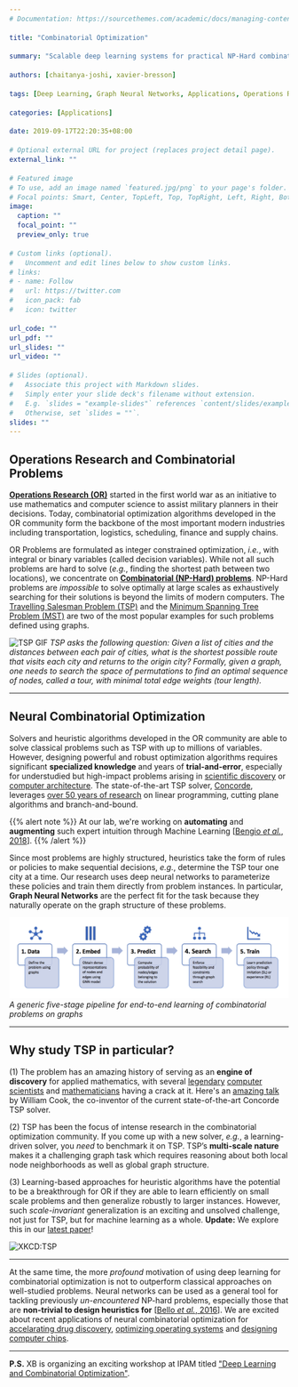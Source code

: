 ```yaml
---
# Documentation: https://sourcethemes.com/academic/docs/managing-content/

title: "Combinatorial Optimization"

summary: "Scalable deep learning systems for practical NP-Hard combinatorial problems such as the TSP."

authors: [chaitanya-joshi, xavier-bresson]

tags: [Deep Learning, Graph Neural Networks, Applications, Operations Research, Combinatorial Optimization]

categories: [Applications]

date: 2019-09-17T22:20:35+08:00

# Optional external URL for project (replaces project detail page).
external_link: ""

# Featured image
# To use, add an image named `featured.jpg/png` to your page's folder.
# Focal points: Smart, Center, TopLeft, Top, TopRight, Left, Right, BottomLeft, Bottom, BottomRight.
image:
  caption: ""
  focal_point: ""
  preview_only: true

# Custom links (optional).
#   Uncomment and edit lines below to show custom links.
# links:
# - name: Follow
#   url: https://twitter.com
#   icon_pack: fab
#   icon: twitter

url_code: ""
url_pdf: ""
url_slides: ""
url_video: ""

# Slides (optional).
#   Associate this project with Markdown slides.
#   Simply enter your slide deck's filename without extension.
#   E.g. `slides = "example-slides"` references `content/slides/example-slides.md`.
#   Otherwise, set `slides = ""`.
slides: ""
---
```



## Operations Research and Combinatorial Problems


**[Operations Research (OR)](https://en.wikipedia.org/wiki/Operations_research)** started in the first world war as an initiative to use mathematics and computer science to assist military planners in their decisions.
Today, combinatorial optimization algorithms developed in the OR community form the backbone of the most important modern industries including transportation, logistics, scheduling, finance and supply chains.

OR Problems are formulated as integer constrained optimization, *i.e.*, with integral or binary variables (called decision variables).
While not all such problems are hard to solve (*e.g.*, finding the shortest path between two locations), we concentrate on **[Combinatorial (NP-Hard) problems](https://en.wikipedia.org/wiki/Combinatorial_optimization)**. 
NP-Hard problems are *impossible* to solve optimally at large scales as exhaustively searching for their solutions is beyond the limits of modern computers.
The [Travelling Salesman Problem (TSP)](https://en.wikipedia.org/wiki/Travelling_salesman_problem) and the [Minimum Spanning Tree Problem (MST)](https://en.wikipedia.org/wiki/Minimum_spanning_tree) are two of the most popular examples for such problems defined using graphs.

![TSP GIF](tsp-gif.gif)
*TSP asks the following question: Given a list of cities and the distances between each pair of cities, what is the shortest possible route that visits each city and returns to the origin city? Formally, given a graph, one needs to search the space of permutations to find an optimal sequence of nodes, called a tour, with minimal total edge weights (tour length).*

---

## Neural Combinatorial Optimization

Solvers and heuristic algorithms developed in the OR community are able to solve classical problems such as TSP with up to millions of variables.
However, designing powerful and robust optimization algorithms requires significant **specialized knowledge** and years of **trial-and-error**, especially for understudied but high-impact problems arising in [scientific discovery](https://arxiv.org/abs/2003.11755) or [computer architecture](https://arxiv.org/abs/1911.05289).
The state-of-the-art TSP solver, [Concorde](http://www.math.uwaterloo.ca/tsp/concorde.html), leverages [over 50 years of research](https://www.youtube.com/watch?v=q8nQTNvCrjE) on linear programming, cutting plane algorithms and branch-and-bound.

{{% alert note %}}
At our lab, we're working on **automating** and **augmenting** such expert intuition through Machine Learning [[Bengio *et al.*, 2018](https://arxiv.org/abs/1811.06128)].
{{% /alert %}}

Since most problems are highly structured, heuristics take the form of rules or policies to make sequential decisions, *e.g.*, determine the TSP tour one city at a time. 
Our research uses deep neural networks to parameterize these policies and train them directly from problem instances.
In particular, **Graph Neural Networks** are the perfect fit for the task because they naturally operate on the graph structure of these problems.

![End-to-end pipeline](pipeline.png)
*A generic five-stage pipeline for end-to-end learning of combinatorial problems on graphs*

---

## Why study TSP in particular?

(1) The problem has an amazing history of serving as an **engine of discovery** for applied mathematics, with several [legendary](https://en.wikipedia.org/wiki/John_von_Neumann) [computer](https://en.wikipedia.org/wiki/Richard_E._Bellman) [scientists](https://en.wikipedia.org/wiki/George_Dantzig) and [mathematicians](https://en.wikipedia.org/wiki/Edsger_W._Dijkstra) having a crack at it. Here's an [amazing talk](https://www.youtube.com/watch?v=q8nQTNvCrjE) by William Cook, the co-inventor of the current state-of-the-art Concorde TSP solver.

(2) TSP has been the focus of intense research in the combinatorial optimization community. If you come up with a new solver, *e.g.*, a learning-driven solver, you *need* to benchmark it on TSP. TSP’s **multi-scale nature** makes it a challenging graph task which requires reasoning about both local node neighborhoods as well as global graph structure.

(3) Learning-based approaches for heuristic algorithms have the potential to be a breakthrough for OR if they are able to  learn efficiently on small scale problems and then generalize robustly to larger instances. 
However, such *scale-invariant* generalization is an exciting and unsolved challenge, not just for TSP, but for machine learning as a whole. 
**Update:** We explore this in our [latest paper](https://arxiv.org/abs/2006.07054)!

![XKCD:TSP](https://imgs.xkcd.com/comics/travelling_salesman_problem.png)

---

At the same time, the more *profound* motivation of using deep learning for combinatorial optimization is not to outperform classical approaches on well-studied problems. 
Neural networks can be used as a general tool for tackling previously *un-encountered* NP-hard problems, especially those that are **non-trivial to design heuristics for** [[Bello *et al.*, 2016](https://arxiv.org/abs/1611.09940)].
We are excited about recent applications of neural combinatorial optimization for [accelarating drug discovery](https://deepmind.com/blog/article/AlphaFold-Using-AI-for-scientific-discovery), [optimizing operating systems](https://arxiv.org/abs/1910.01578) and [designing computer chips](https://arxiv.org/abs/2004.10746).

---

**P.S.** XB is organizing an exciting workshop at IPAM titled ["Deep Learning and Combinatorial Optimization"](http://www.ipam.ucla.edu/programs/workshops/deep-learning-and-combinatorial-optimization/).


